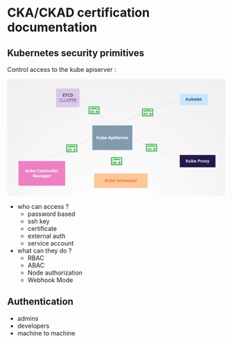 # CKA/CKAD certification documentation

## Kubernetes security primitives

Control access to the kube apiserver :

![](./assets/20-Security.png)

- who can access ?
    - password based
    - ssh key
    - certificate
    - external auth
    - service account
- what can they do ?
    - RBAC
    - ABAC
    - Node authorization
    - Webhook Mode

## Authentication

- admins
- developers
- machine to machine
